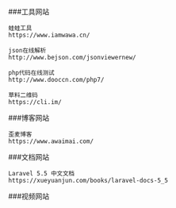 ###工具网站
```
蛙蛙工具
https://www.iamwawa.cn/     

json在线解析
http://www.bejson.com/jsonviewernew/ 

php代码在线测试
http://www.dooccn.com/php7/

草料二维码
https://cli.im/
```

###博客网站
```
歪麦博客
https://www.awaimai.com/
```

###文档网站
```
Laravel 5.5 中文文档
https://xueyuanjun.com/books/laravel-docs-5_5
```

###视频网站
```
```









